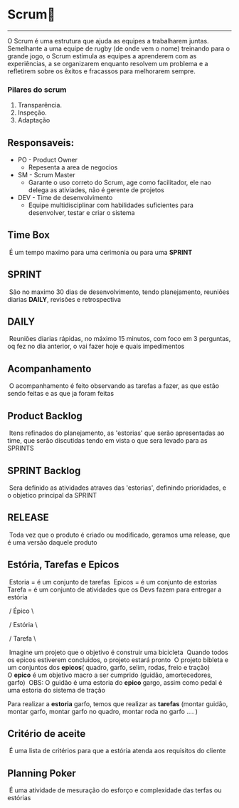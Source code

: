 # Scrum:page_with_curl:

------

O Scrum é uma estrutura que ajuda as equipes a trabalharem juntas. Semelhante a uma equipe de rugby (de onde vem o nome) treinando para o grande jogo, o Scrum estimula as equipes a aprenderem com as experiências, a se organizarem enquanto resolvem um problema e a refletirem sobre os êxitos e fracassos para melhorarem sempre.

### Pilares do scrum

1. Transparência. 
2. Inspeção. 
3. Adaptação

## Responsaveis:

- PO - Product Owner
  - Repesenta a area de negocios
- SM - Scrum Master 
  - Garante o uso correto do Scrum, age como facilitador, ele nao delega as ativiades, não é gerente de projetos
- DEV - Time de desenvolvimento 
  - Equipe multidisciplinar com habilidades suficientes para desenvolver, testar e criar o sistema

## Time Box

​	É um tempo maximo para uma cerimonia ou para uma **SPRINT** 

## SPRINT

​	São no maximo 30 dias de desenvolvimento, tendo planejamento, reuniões diarias **DAILY**, revisões e retrospectiva

## DAILY

​	Reuniões diarias rápidas, no máximo 15 minutos, com foco em 3 perguntas, oq fez no dia anterior, o vai fazer hoje e quais impedimentos

## Acompanhamento

​	O acompanhamento é feito observando as tarefas a fazer, as que estão sendo feitas e as que ja foram feitas

## Product Backlog

​	Itens refinados do planejamento, as 'estorias' que serão apresentadas ao time, que serão discutidas tendo em vista o que sera levado para as SPRINTS

## SPRINT Backlog 

​	Sera definido as atividades atraves das 'estorias', definindo prioridades, e o objetico principal da SPRINT

## RELEASE

​	Toda vez que o produto é criado ou modificado, geramos uma release, que é uma versão daquele produto

## Estória, Tarefas e Epicos

​	Estoria = é um conjunto de tarefas
​	Epicos = é um conjunto de estorias
​	Tarefa = é um conjunto de atividades que os Devs fazem para entregar a estória

​								/	Épico     \

​							/		Estória      \

​						/			Tarefa          \

​	Imagine um projeto que o objetivo é construir uma bicicleta
​	Quando todos os epicos estiverem concluidos, o projeto estará pronto
​	O projeto bibleta e um conjuntos dos **epicos**( quadro, garfo, selim, rodas, freio e tração)
​		
​	O **epico** é um objetivo macro a ser cumprido (guidão, amortecedores, garfo)
​	OBS: O guidão é uma estoria do **epico** gargo, assim como pedal é uma estoria do sistema de tração

Para realizar a **estoria** garfo, temos que realizar as **tarefas** (montar guidão, montar garfo, montar garfo no quadro, montar roda no garfo .... )

## Critério de aceite

​	É uma lista de critérios para que a estória atenda aos requisitos do cliente

## Planning Poker

​	É uma atividade de mesuração do esforço e complexidade das terfas ou estórias
